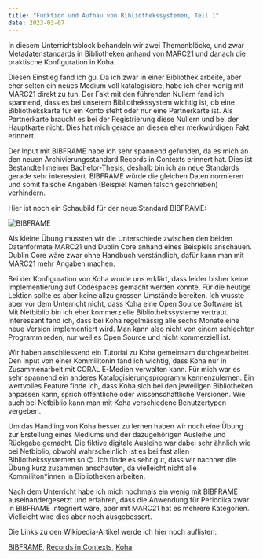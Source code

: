 ```yaml
---
title: "Funktion und Aufbau von Bibliothekssystemen, Teil 1"
date: 2023-03-07
---
```


In diesem Unterrichtsblock behandeln wir zwei Themenblöcke, und zwar Metadatenstandards in Bibliotheken anhand von MARC21 und danach die praktische Konfiguration in Koha.

Diesen Einstieg fand ich gu. Da ich zwar in einer Bibliothek arbeite, aber eher selten ein neues Medium voll katalogisiere, habe ich eher wenig mit MARC21 direkt zu tun. Der Fakt mit den führenden Nullern fand ich spannend, dass es bei unserem Bibliothekssystem wichtig ist, ob eine Bibliothekskarte für ein Konto steht oder nur eine Partnerkarte ist. Als Partnerkarte braucht es bei der Registrierung diese Nullern und bei der Hauptkarte nicht. Dies hat mich gerade an diesen eher merkwürdigen Fakt erinnert.

Der Input mit BIBFRAME habe ich sehr spannend gefunden, da es mich an den neuen Archivierungsstandard Records in Contexts erinnert hat. Dies ist Bestandteil meiner Bachelor-Thesis, deshalb bin ich an neue Standards gerade sehr interessiert. BIBFRAME würde die gleichen Daten normieren und somit falsche Angaben (Beispiel Namen falsch geschrieben) verhindern.

Hier ist noch ein Schaubild für der neue Standard BIBFRAME:

![BIBFRAME](https://github.com/MikeKnight1995/Lerntagebuch-Mike/assets/127213328/e14a7041-dd91-47b3-8509-62716bb3f647)
 
Als kleine Übung mussten wir die Unterschiede zwischen den beiden Datenformate MARC21 und Dublin Core anhand eines Beispiels anschauen. Dublin Core wäre zwar ohne Handbuch verständlich, dafür kann man mit MARC21 mehr Angaben machen.

Bei der Konfiguration von Koha wurde uns erklärt, dass leider bisher keine Implementierung auf Codespaces gemacht werden konnte. Für die heutige Lektion sollte es aber keine allzu grossen Umstände bereiten. Ich wusste aber vor dem Unterricht nicht, dass Koha eine Open Source Software ist. Mit Netbiblio bin ich eher kommerzielle Bibliothekssysteme vertraut. Interessant fand ich, dass bei Koha regelmässig alle sechs Monate eine neue Version implementiert wird. Man kann also nicht von einem schlechten Programm reden, nur weil es Open Source und nicht kommerziell ist.

Wir haben anschliessend ein Tutorial zu Koha gemeinsam durchgearbeitet. Den Input von einer Kommilitonin fand ich wichtig, dass Koha nur in Zusammenarbeit mit CORAL E-Medien verwalten kann. Für mich war es sehr spannend ein anderes Katalogisierungsprogramm kennenzulernen. Ein wertvolles Feature finde ich, dass Koha sich bei den jeweiligen Bibliotheken anpassen kann, sprich öffentliche oder wissenschaftliche Versionen. Wie auch bei Netbiblio kann man mit Koha verschiedene Benutzertypen vergeben.

Um das Handling von Koha besser zu lernen haben wir noch eine Übung zur Erstellung eines Mediums und der dazugehörigen Ausleihe und Rückgabe gemacht. Die fiktive digitale Ausleihe war dabei sehr ähnlich wie bei Netbiblio, obwohl wahrscheinlich ist es bei fast allen Bibliothekssystemen so 😊. Ich finde es sehr gut, dass wir nachher die Übung kurz zusammen anschauten, da vielleicht nicht alle Kommiliton*innen in Bibliotheken arbeiten.

Nach dem Unterricht habe ich mich nochmals ein wenig mit BIBFRAME auseinandergesetzt und erfahren, dass die Anwendung für Periodika zwar in BIBFRAME integriert wäre, aber mit MARC21 hat es mehrere Kategorien. Vielleicht wird dies aber noch ausgebessert.

Die Links zu den Wikipedia-Artikel werde ich hier noch auflisten:

[BIBFRAME](https://de.wikipedia.org/wiki/BIBFRAME),
[Records in Contexts](https://de.wikipedia.org/wiki/Records_in_Contexts),
[Koha](https://de.wikipedia.org/wiki/Koha_(Bibliothekssoftware))
